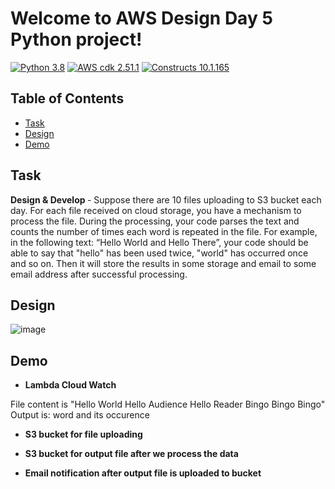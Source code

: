 # Welcome to AWS Design Day 5 Python project!


[![Python 3.8](https://img.shields.io/badge/python-3.8-blue.svg)](https://www.python.org/downloads/release/python-3810/)
[![AWS cdk 2.51.1](https://img.shields.io/badge/aws_cdk_lib-2.51.1-yellow.svg)](https://pypi.org/project/aws-cdk-lib/2.51.1/)
[![Constructs 10.1.165](https://img.shields.io/badge/constructs-10.1.165-red.svg)](https://pypi.org/project/constructs/10.1.165/)



## Table of Contents

- [Task](#task)
- [Design](#design)
- [Demo](#demo)


## Task

<b> Design & Develop </b> - Suppose there are 10 files uploading to S3 bucket each day. For each file received on cloud storage, you have a mechanism to process the file. During the processing, your code parses the text and counts the number of times each word is repeated in the file. For example, in the following text: “Hello World and Hello There”, your code should be able to say that "hello" has been used twice, "world" has occurred once and so on. Then it will store the results in some storage and email to some email address after successful processing.


## Design


![image](https://user-images.githubusercontent.com/121339168/235374027-c1bb41f4-5c77-43bf-b8dc-9ab2947eb4f5.png)


## Demo

- <b> Lambda Cloud Watch </b>


File content is "Hello World Hello Audience Hello Reader Bingo Bingo Bingo"
Output is: word and its occurence








- <b> S3 bucket for file uploading </b>








- <b> S3 bucket for output file after we process the data </b>







- <b> Email notification after output file is uploaded to bucket </b>





